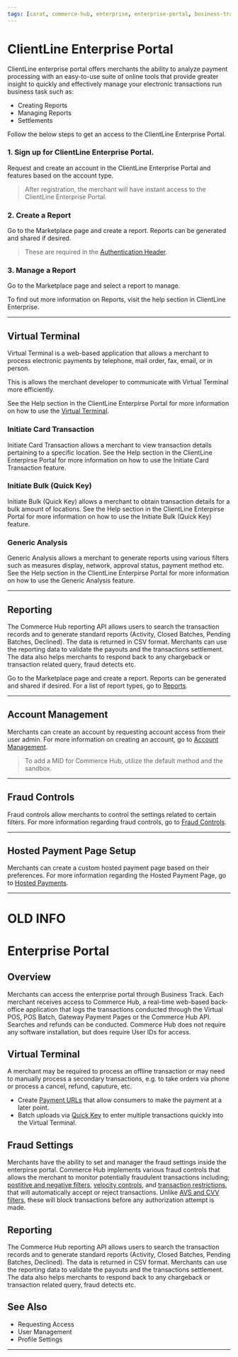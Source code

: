 ```yaml
---
tags: [carat, commerce-hub, enterprise, enterprise-portal, business-track, virtual-terminal, reporting, settings]
---
```


# ClientLine Enterprise Portal

ClientLine enterprise portal offers merchants the ability to analyze payment processing with an easy-to-use suite of online tools that provide greater insight to quickly and effectively manage your electronic transactions run business task such as:

- Creating Reports 
- Managing Reports
- Settlements


Follow the below steps to get an access to the ClientLine Enterprise Portal.

### 1. Sign up for ClientLine Enterprise Portal.

Request and create an account in the ClientLine Enterprise Portal and features based on the account type.

<!-- theme: info -->
> After registration, the merchant will have instant access to the ClientLine Enterprise Portal.

### 2. Create a Report

Go to the Marketplace page and create a report. Reports can be generated and shared if desired.

<!-- theme: info -->
> These are required in the [Authentication Header](?path=docs/Resources/API-Documents/Authentication-Header.md).

### 3. Manage a Report

Go to the Marketplace page and select a report to manage. 


To find out more information on Reports, visit the help section in ClientLine Enterprise.


---

## Virtual Terminal

Virtual Terminal is a web-based application that allows a merchant to process electronic payments by telephone, mail order, fax, email, or in person. 

This is allows the merchant developer to communicate with Virtual Terminal more efficiently.

See the Help section in the ClientLine Enterpirse Portal for more information on how to use the [Virtual Terminal](?path=docs/Resources/Guides/Enterprise-Portal/Virtual-Terminal.md). 

### Initiate Card Transaction

Initiate Card Transaction allows a merchant to view transaction details pertaining to a specific location. See the Help section in the ClientLine Enterpirse Portal for more information on how to use the Initiate Card Transaction feature.

### Initiate Bulk (Quick Key)


Initiate Bulk (Quick Key) allows a merchant to obtain transaction details for a bulk amount of locations. See the Help section in the ClientLine Enterpirse Portal for more information on how to use the Initiate Bulk (Quick Key) feature.

### Generic Analysis

Generic Analysis allows a merchant to generate reports using various filters such as measures display, network, approval status, payment method etc. See the Help section in the ClientLine Enterpirse Portal for more information on how to use the Generic Analysis feature.

---

## Reporting

The Commerce Hub reporting API allows users to search the transaction records and to generate standard reports (Activity, Closed Batches, Pending Batches, Declined). The data is returned in CSV format. Merchants can use the reporting data to validate the payouts and the transactions settlement. The data also helps merchants to respond back to any chargeback or transaction related query, fraud detects etc.


Go to the Marketplace page and create a report. Reports can be generated and shared if desired. For a list of report types, go to [Reports](?path=docs/Resources/Guides/Enterprise-Portal/Reporting.md).


---

## Account Management

Merchants can create an account by requesting account access from their user admin. For more information on creating an account, go to [Account Management](?path=docs/Resources/Guides/Enterprise-Portal/Account-Management.md).

<!-- theme: info -->
> To add a MID for Commerce Hub, utilize the default method and the sandbox.

---

## Fraud Controls

Fraud controls allow merchants to control the settings related to certain filters. For more information regarding fraud controls, go to [Fraud Controls](?pathdocs/Resources/Guides/Fraud). 

---

## Hosted Payment Page Setup

Merchants can create a custom hosted payment page based on their preferences. For more information regarding the Hosted Payment Page, go to [Hosted Payments](?pagedocs/Online-Mobile-Digital/Hosted-Payment-Page/Hosted-Payment-Page.md). 


---

# OLD INFO

# Enterprise Portal

## Overview

Merchants can access the enterprise portal through Business Track. Each merchant receives access to Commerce Hub, a real-time web-based back-office application that logs the transactions conducted through the Virtual POS, POS Batch, Gateway Payment Pages or the Commerce Hub API. Searches and refunds can be conducted. Commerce Hub does not require any software installation, but does require User IDs for access.

## Virtual Terminal

A merchant may be required to process an offline transaction or may need to manually process a secondary transactions, e.g. to take orders via phone or process a cancel, refund, caputure, etc.

- Create [Payment URLs](?path=docs/Online-Mobile-Digital/Payment-URL/Payment-URL.md) that allow consumers to make the payment at a later point.
- Batch uploads via [Quick Key](?path=docs/Online-Mobile-Digital/Virtual-Terminal/Quick-Key.md) to enter multiple transactions quickly into the Virtual Terminal.

## Fraud Settings
Merchants have the ability to set and manager the fraud settings inside the enterpirse portal. Commerce Hub implements various fraud controls that allows the merchant to monitor potentially fraudulent transactions including; [postitive and negative filters](?path=docs/Resources/Guides/Fraud/Fraud-Settings-Filters.md), [velocity controls](?path=docs/Resources/Guides/Fraud/Fraud-Settings-Velocity.md), and [transaction restrictions](?path=docs/Resources/Guides/Fraud/Fraud-Settings-Restrictions.md), that will automatically accept or reject transactions. Unlike [AVS and CVV filters](?path=docs/Resources/Guides/Fraud/Fraud-Settings-AVS-CVV.md), these will block transactions before any authorization attempt is made.

## Reporting

The Commerce Hub reporting API allows users to search the transaction records and to generate standard reports (Activity, Closed Batches, Pending Batches, Declined). The data is returned in CSV format. Merchants can use the reporting data to validate the payouts and the transactions settlement. The data also helps merchants to respond back to any chargeback or transaction related query, fraud detects etc.


## See Also

- Requesting Access
- User Management
- Profile Settings

---

